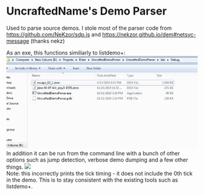 # UncraftedName's Demo Parser
Used to parse source demos.
I stole most of the parser code from https://github.com/NeKzor/sdp.js and https://nekzor.github.io/dem#netsvc-message
(thanks nekz)

As an exe, this functions similiarly to listdemo+:
![](github-resources/example-usage.gif) \
In addition it can be run from the command line with a bunch of other options such as jump detection, verbose demo dumping and a few other things.
![](github-resources/console-usage.gif) \
Note: this incorrectly prints the tick timing - it does not include the 0th tick in the demo. This is to stay consistent with the existing tools such as listdemo+.
